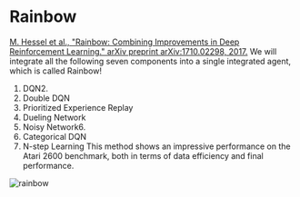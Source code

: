 # Rainbow


[M. Hessel et al., "Rainbow: Combining Improvements in Deep Reinforcement Learning." arXiv preprint arXiv:1710.02298, 2017.](https://arxiv.org/pdf/1710.02298.pdf)
We will integrate all the following seven components into a single integrated agent, which is called Rainbow!
1. DQN2.
2. Double DQN
3. Prioritized Experience Replay
4. Dueling Network
5. Noisy Network6.
6. Categorical DQN
7.  N-step Learning
This method shows an impressive performance on the Atari 2600 benchmark, both in terms of data efficiency and final performance.

![rainbow](https://user-images.githubusercontent.com/14961526/60591412-61748100-9dd9-11e9-84fb-076c7a61fbab.png)
